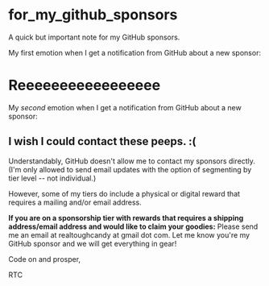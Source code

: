 # for_my_github_sponsors
A quick but important note for my GitHub sponsors.

My first emotion when I get a notification from GitHub about a new sponsor:

# Reeeeeeeeeeeeeeeee

My _second_ emotion when I get a notification from GitHub about a new sponsor:

## I wish I could contact these peeps. :(

Understandably, GitHub doesn't allow me to contact my sponsors directly. (I'm only allowed to send email updates with the option of segmenting by tier level -- not individual.) 

However, some of my tiers do include a physical or digital reward that requires a mailing and/or email address.

**If you are on a sponsorship tier with rewards that requires a shipping address/email address and would like to claim your goodies:** Please send me an email at realtoughcandy at gmail dot com. Let me know you're my GitHub sponsor and we will get everything in gear! 

Code on and prosper,

RTC
